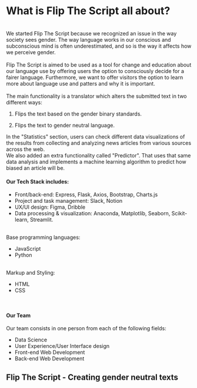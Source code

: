# What is Flip The Script all about?
</br>
We started Flip The Script because we recognized an issue in the way society sees gender. The way language works in our conscious and subconscious mind is often underestimated, and so is the way it affects how we perceive gender.</br>
</br>
Flip The Script is aimed to be used as a tool for change and education about our language use by offering users the option to consciously decide for a fairer language. Furthermore, we want to offer visitors the option to learn more about language use and patters and why it is important. </br>
</br>
The main functionality is a translator which alters the submitted text in two different ways:</br>

1. Flips the text based on the gender binary standards.

2. Flips the text to gender neutral language.

In the "Statistics" section, users can check different data visualizations of the results from collecting and analyzing news articles from various sources across the web.</br>
We also added an extra functionality called "Predictor". That uses that same data analysis and implements a machine learning algorithm to predict how biased an article will be.</br>

#### Our Tech Stack includes:
- Front/back-end: Express, Flask, Axios, Bootstrap, Charts.js
- Project and task management: Slack, Notion
- UX/UI design: Figma, Dribble
- Data processing & visualization: Anaconda, Matplotlib, Seaborn, Scikit-learn, Streamlit. </br>
</br>
Base programming languages:

- JavaScript
- Python
</br>
Markup and Styling:

- HTML
- CSS
</br>

#### Our Team

Our team consists in one person from each of the following fields:
- Data Science
- User Experience/User Interface design
- Front-end Web Development
- Back-end Web Development

## Flip The Script - Creating gender neutral texts